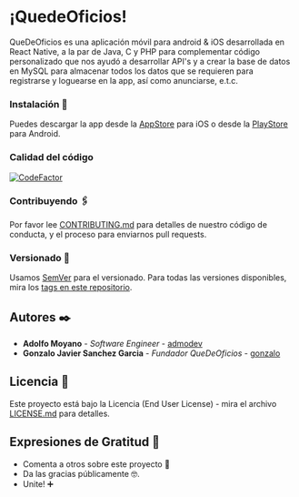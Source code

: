 # ¡QuedeOficios!

QueDeOficios es una aplicación móvil para android & iOS desarrollada en React Native, a la par de Java, C y PHP para complementar código personalizado que nos ayudó a desarrollar API's y a crear la base de datos en MySQL para almacenar todos los datos que se requieren para registrarse y loguearse en la app, así como anunciarse, e.t.c.

### Instalación 🔧

Puedes descargar la app desde la [AppStore](https://www.apple.com/ios/app-store/) para iOS o desde la [PlayStore](https://play.google.com/store?hl=es_AR) para Android.

### Calidad del código

[![CodeFactor](https://www.codefactor.io/repository/github/admodev/quedeoficios/badge)](https://www.codefactor.io/repository/github/admodev/quedeoficios)

### Contribuyendo 🖇️

Por favor lee [CONTRIBUTING.md](https://gist.github.com/admodev/contributingtoquedeoficios) para detalles de nuestro código de conducta, y el proceso para enviarnos pull requests.

### Versionado 📌

Usamos [SemVer](http://semver.org/) para el versionado. Para todas las versiones disponibles, mira los [tags en este repositorio](https://github.com/admodev/quedeoficios/tags).

## Autores ✒️

- **Adolfo Moyano** - _Software Engineer_ - [admodev](https://github.com/admodev)
- **Gonzalo Javier Sanchez Garcia** - _Fundador QueDeOficios_ - [gonzalo](#gonzalo)

## Licencia 📄

Este proyecto está bajo la Licencia (End User License) - mira el archivo [LICENSE.md](LICENSE.md) para detalles.

## Expresiones de Gratitud 🎁

- Comenta a otros sobre este proyecto 📢
- Da las gracias públicamente 🤓.
- Unite! ➕
